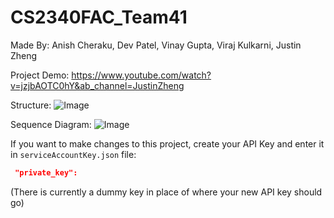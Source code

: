 # CS2340FAC_Team41

Made By:
Anish Cheraku, Dev Patel, Vinay Gupta, Viraj Kulkarni, Justin Zheng

Project Demo:
https://www.youtube.com/watch?v=jzjbAOTC0hY&ab_channel=JustinZheng

Structure:
![Image](https://github.com/user-attachments/assets/31ef2c74-2011-4467-80f0-ee941d1bac5b)

Sequence Diagram:
![Image](https://github.com/user-attachments/assets/c020910e-70bb-4b3d-97be-1ac373906f25)

If you want to make changes to this project, create your API Key and enter it in `serviceAccountKey.json` file: 
  ```json
   "private_key":
   ```
(There is currently a dummy key in place of where your new API key should go)

